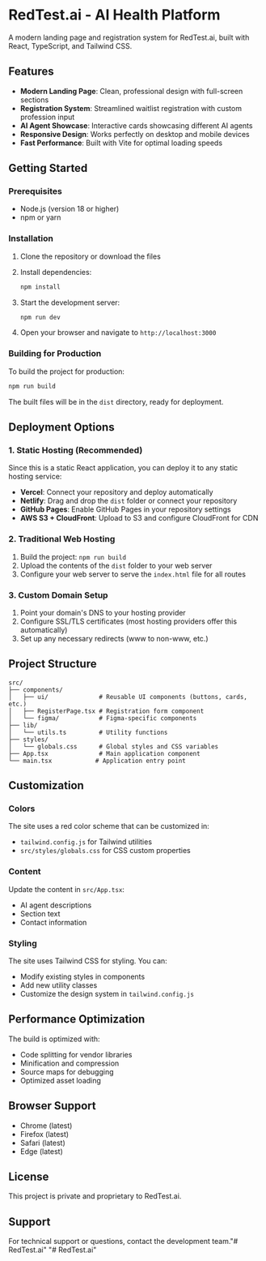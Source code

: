 # RedTest.ai - AI Health Platform

A modern landing page and registration system for RedTest.ai, built with React, TypeScript, and Tailwind CSS.

## Features

- **Modern Landing Page**: Clean, professional design with full-screen sections
- **Registration System**: Streamlined waitlist registration with custom profession input
- **AI Agent Showcase**: Interactive cards showcasing different AI agents
- **Responsive Design**: Works perfectly on desktop and mobile devices
- **Fast Performance**: Built with Vite for optimal loading speeds

## Getting Started

### Prerequisites

- Node.js (version 18 or higher)
- npm or yarn

### Installation

1. Clone the repository or download the files
2. Install dependencies:
   ```bash
   npm install
   ```

3. Start the development server:
   ```bash
   npm run dev
   ```

4. Open your browser and navigate to `http://localhost:3000`

### Building for Production

To build the project for production:

```bash
npm run build
```

The built files will be in the `dist` directory, ready for deployment.

## Deployment Options

### 1. Static Hosting (Recommended)

Since this is a static React application, you can deploy it to any static hosting service:

- **Vercel**: Connect your repository and deploy automatically
- **Netlify**: Drag and drop the `dist` folder or connect your repository
- **GitHub Pages**: Enable GitHub Pages in your repository settings
- **AWS S3 + CloudFront**: Upload to S3 and configure CloudFront for CDN

### 2. Traditional Web Hosting

1. Build the project: `npm run build`
2. Upload the contents of the `dist` folder to your web server
3. Configure your web server to serve the `index.html` file for all routes

### 3. Custom Domain Setup

1. Point your domain's DNS to your hosting provider
2. Configure SSL/TLS certificates (most hosting providers offer this automatically)
3. Set up any necessary redirects (www to non-www, etc.)

## Project Structure

```
src/
├── components/
│   ├── ui/              # Reusable UI components (buttons, cards, etc.)
│   ├── RegisterPage.tsx # Registration form component
│   └── figma/           # Figma-specific components
├── lib/
│   └── utils.ts         # Utility functions
├── styles/
│   └── globals.css      # Global styles and CSS variables
├── App.tsx              # Main application component
└── main.tsx            # Application entry point
```

## Customization

### Colors

The site uses a red color scheme that can be customized in:
- `tailwind.config.js` for Tailwind utilities
- `src/styles/globals.css` for CSS custom properties

### Content

Update the content in `src/App.tsx`:
- AI agent descriptions
- Section text
- Contact information

### Styling

The site uses Tailwind CSS for styling. You can:
- Modify existing styles in components
- Add new utility classes
- Customize the design system in `tailwind.config.js`

## Performance Optimization

The build is optimized with:
- Code splitting for vendor libraries
- Minification and compression
- Source maps for debugging
- Optimized asset loading

## Browser Support

- Chrome (latest)
- Firefox (latest)
- Safari (latest)
- Edge (latest)

## License

This project is private and proprietary to RedTest.ai.

## Support

For technical support or questions, contact the development team."# RedTest.ai" 
"# RedTest.ai" 
